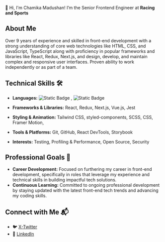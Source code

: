 👋 Hi, I'm Chamika Madushan! I’m the Senior Frontend Engineer at **Racing and Sports**

## About Me
Over 9 years of experience and skilled in front-end development with a strong understanding of core web technologies like HTML, CSS, and JavaScript, TypeScript along with proficiency in popular frameworks and libraries like React, Redux, Next.js, and design, develop, and maintain complex and responsive user interfaces. Proven ability to work independently or as part of a team.

## Technical Skills 🛠️
- **Languages:** ![Static Badge](https://img.shields.io/badge/JavaScript-black?style=for-the-badge&logo=javascript&logoColor=%23F7DF1E&logoSize=auto)
, ![Static Badge](https://img.shields.io/badge/typescript-black?style=for-the-badge&logo=typescript&logoColor=%233178C6&logoSize=auto)

- **Frameworks & Libraries:** React, Redux, Next.js, Vue.js, Jest
- **Styling & Animation:** Tailwind CSS, styled-components, SCSS, CSS, Framer Motion,
- **Tools & Platforms:** Git, GitHub, React DevTools, Storybook
- **Interests:** Testing, Profiling & Performance, Open Source, Security

## Professional Goals 🚀
- **Career Development:** Focused on furthering my career in front-end development, specifically in roles that leverage my experience and technical skills in building impactful tech solutions.
- **Continuous Learning:** Committed to ongoing professional development by staying updated with the latest front-end tech trends and advancing my coding skills.

## Connect with Me 📬
- 🐦 [X-Twitter](https://x.com/KAChamikaMadus1)
- 🔗 [LinkedIn](https://www.linkedin.com/in/chamika-madushan/)
